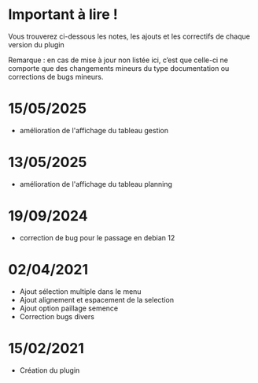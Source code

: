 Important à lire !
===
Vous trouverez ci-dessous les notes, les ajouts et les correctifs de chaque version du plugin

Remarque : en cas de mise à jour non listée ici, c’est que celle-ci ne comporte que des changements mineurs du type documentation ou corrections de bugs mineurs.

15/05/2025
===
- amélioration de l'affichage du tableau gestion
  
13/05/2025
===
- amélioration de l'affichage du tableau planning
  
19/09/2024
===
 - correction de bug pour le passage en debian 12
 
02/04/2021
===
- Ajout sélection multiple dans le menu
- Ajout alignement et espacement de la selection
- Ajout option paillage semence
- Correction bugs divers

15/02/2021
===
- Création du plugin
